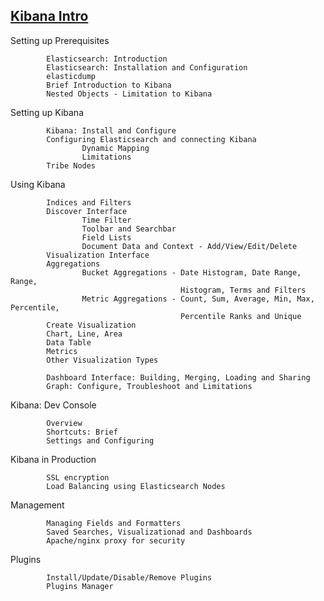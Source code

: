 ## [Kibana Intro](https://www.elastic.co/guide/en/kibana/current/introduction.html)

Setting up Prerequisites

            Elasticsearch: Introduction 
            Elasticsearch: Installation and Configuration
            elasticdump
            Brief Introduction to Kibana
            Nested Objects - Limitation to Kibana

Setting up Kibana

            Kibana: Install and Configure
            Configuring Elasticsearch and connecting Kibana
                    Dynamic Mapping
                    Limitations
            Tribe Nodes

Using Kibana

            Indices and Filters
            Discover Interface
                    Time Filter
                    Toolbar and Searchbar
                    Field Lists
                    Document Data and Context - Add/View/Edit/Delete
            Visualization Interface
            Aggregations
                    Bucket Aggregations - Date Histogram, Date Range, Range,
                                          Histogram, Terms and Filters
                    Metric Aggregations - Count, Sum, Average, Min, Max, Percentile, 
                                          Percentile Ranks and Unique
            Create Visualization
            Chart, Line, Area
            Data Table
            Metrics
            Other Visualization Types

            Dashboard Interface: Building, Merging, Loading and Sharing
            Graph: Configure, Troubleshoot and Limitations

Kibana: Dev Console

            Overview
            Shortcuts: Brief
            Settings and Configuring

Kibana in Production

            SSL encryption
            Load Balancing using Elasticsearch Nodes

Management

            Managing Fields and Formatters
            Saved Searches, Visualizationad and Dashboards
            Apache/nginx proxy for security

Plugins

            Install/Update/Disable/Remove Plugins
            Plugins Manager

